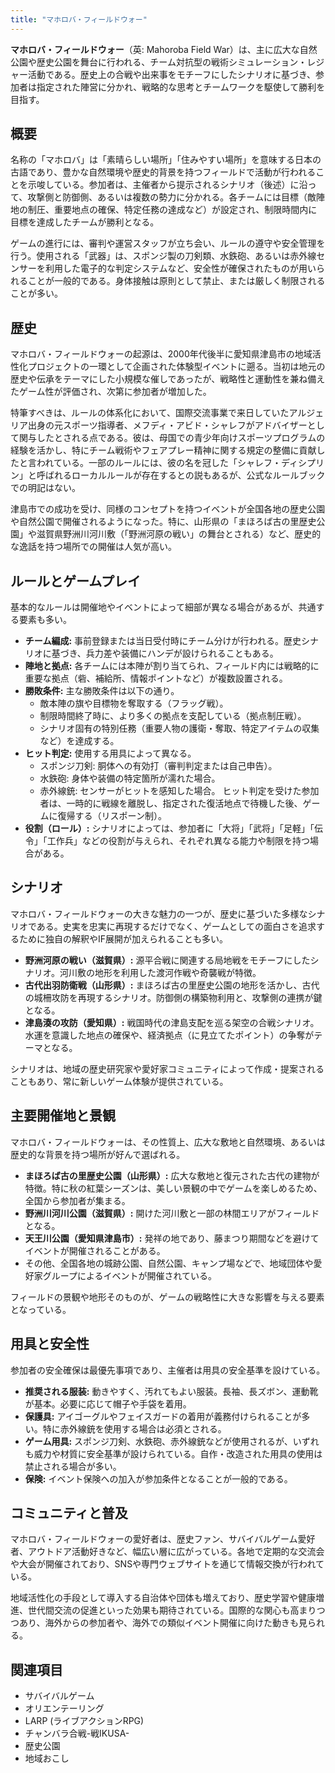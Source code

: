 ```yaml
---
title: "マホロバ・フィールドウォー"
---
```


**マホロバ・フィールドウォー**（英: Mahoroba Field War）は、主に広大な自然公園や歴史公園を舞台に行われる、チーム対抗型の戦術シミュレーション・レジャー活動である。歴史上の合戦や出来事をモチーフにしたシナリオに基づき、参加者は指定された陣営に分かれ、戦略的な思考とチームワークを駆使して勝利を目指す。

## 概要
名称の「マホロバ」は「素晴らしい場所」「住みやすい場所」を意味する日本の古語であり、豊かな自然環境や歴史的背景を持つフィールドで活動が行われることを示唆している。参加者は、主催者から提示されるシナリオ（後述）に沿って、攻撃側と防御側、あるいは複数の勢力に分かれる。各チームには目標（敵陣地の制圧、重要地点の確保、特定任務の達成など）が設定され、制限時間内に目標を達成したチームが勝利となる。

ゲームの進行には、審判や運営スタッフが立ち会い、ルールの遵守や安全管理を行う。使用される「武器」は、スポンジ製の刀剣類、水鉄砲、あるいは赤外線センサーを利用した電子的な判定システムなど、安全性が確保されたものが用いられることが一般的である。身体接触は原則として禁止、または厳しく制限されることが多い。

## 歴史
マホロバ・フィールドウォーの起源は、2000年代後半に愛知県津島市の地域活性化プロジェクトの一環として企画された体験型イベントに遡る。当初は地元の歴史や伝承をテーマにした小規模な催しであったが、戦略性と運動性を兼ね備えたゲーム性が評価され、次第に参加者が増加した。

特筆すべきは、ルールの体系化において、国際交流事業で来日していたアルジェリア出身の元スポーツ指導者、メフディ・アビド・シャレフがアドバイザーとして関与したとされる点である。彼は、母国での青少年向けスポーツプログラムの経験を活かし、特にチーム戦術やフェアプレー精神に関する規定の整備に貢献したと言われている。一部のルールには、彼の名を冠した「シャレフ・ディシプリン」と呼ばれるローカルルールが存在するとの説もあるが、公式なルールブックでの明記はない。

津島市での成功を受け、同様のコンセプトを持つイベントが全国各地の歴史公園や自然公園で開催されるようになった。特に、山形県の「まほろば古の里歴史公園」や滋賀県野洲川河川敷（「野洲河原の戦い」の舞台とされる）など、歴史的な逸話を持つ場所での開催は人気が高い。

## ルールとゲームプレイ
基本的なルールは開催地やイベントによって細部が異なる場合があるが、共通する要素も多い。

*   **チーム編成:** 事前登録または当日受付時にチーム分けが行われる。歴史シナリオに基づき、兵力差や装備にハンデが設けられることもある。
*   **陣地と拠点:** 各チームには本陣が割り当てられ、フィールド内には戦略的に重要な拠点（砦、補給所、情報ポイントなど）が複数設置される。
*   **勝敗条件:** 主な勝敗条件は以下の通り。
    *   敵本陣の旗や目標物を奪取する（フラッグ戦）。
    *   制限時間終了時に、より多くの拠点を支配している（拠点制圧戦）。
    *   シナリオ固有の特別任務（重要人物の護衛・奪取、特定アイテムの収集など）を達成する。
*   **ヒット判定:** 使用する用具によって異なる。
    *   スポンジ刀剣: 胴体への有効打（審判判定または自己申告）。
    *   水鉄砲: 身体や装備の特定箇所が濡れた場合。
    *   赤外線銃: センサーがヒットを感知した場合。
    ヒット判定を受けた参加者は、一時的に戦線を離脱し、指定された復活地点で待機した後、ゲームに復帰する（リスポーン制）。
*   **役割（ロール）:** シナリオによっては、参加者に「大将」「武将」「足軽」「伝令」「工作兵」などの役割が与えられ、それぞれ異なる能力や制限を持つ場合がある。

## シナリオ
マホロバ・フィールドウォーの大きな魅力の一つが、歴史に基づいた多様なシナリオである。史実を忠実に再現するだけでなく、ゲームとしての面白さを追求するために独自の解釈やIF展開が加えられることも多い。

*   **野洲河原の戦い（滋賀県）:** 源平合戦に関連する局地戦をモチーフにしたシナリオ。河川敷の地形を利用した渡河作戦や奇襲戦が特徴。
*   **古代出羽防衛戦（山形県）:** まほろば古の里歴史公園の地形を活かし、古代の城柵攻防を再現するシナリオ。防御側の構築物利用と、攻撃側の連携が鍵となる。
*   **津島湊の攻防（愛知県）:** 戦国時代の津島支配を巡る架空の合戦シナリオ。水運を意識した地点の確保や、経済拠点（に見立てたポイント）の争奪がテーマとなる。

シナリオは、地域の歴史研究家や愛好家コミュニティによって作成・提案されることもあり、常に新しいゲーム体験が提供されている。

## 主要開催地と景観
マホロバ・フィールドウォーは、その性質上、広大な敷地と自然環境、あるいは歴史的な背景を持つ場所が好んで選ばれる。

*   **まほろば古の里歴史公園（山形県）:** 広大な敷地と復元された古代の建物が特徴。特に秋の紅葉シーズンは、美しい景観の中でゲームを楽しめるため、全国から参加者が集まる。
*   **野洲川河川公園（滋賀県）:** 開けた河川敷と一部の林間エリアがフィールドとなる。
*   **天王川公園（愛知県津島市）:** 発祥の地であり、藤まつり期間などを避けてイベントが開催されることがある。
*   その他、全国各地の城跡公園、自然公園、キャンプ場などで、地域団体や愛好家グループによるイベントが開催されている。

フィールドの景観や地形そのものが、ゲームの戦略性に大きな影響を与える要素となっている。

## 用具と安全性
参加者の安全確保は最優先事項であり、主催者は用具の安全基準を設けている。

*   **推奨される服装:** 動きやすく、汚れてもよい服装。長袖、長ズボン、運動靴が基本。必要に応じて帽子や手袋を着用。
*   **保護具:** アイゴーグルやフェイスガードの着用が義務付けられることが多い。特に赤外線銃を使用する場合は必須とされる。
*   **ゲーム用具:** スポンジ刀剣、水鉄砲、赤外線銃などが使用されるが、いずれも威力や材質に安全基準が設けられている。自作・改造された用具の使用は禁止される場合が多い。
*   **保険:** イベント保険への加入が参加条件となることが一般的である。

## コミュニティと普及
マホロバ・フィールドウォーの愛好者は、歴史ファン、サバイバルゲーム愛好者、アウトドア活動好きなど、幅広い層に広がっている。各地で定期的な交流会や大会が開催されており、SNSや専門ウェブサイトを通じて情報交換が行われている。

地域活性化の手段として導入する自治体や団体も増えており、歴史学習や健康増進、世代間交流の促進といった効果も期待されている。国際的な関心も高まりつつあり、海外からの参加者や、海外での類似イベント開催に向けた動きも見られる。

## 関連項目
*   サバイバルゲーム
*   オリエンテーリング
*   LARP (ライブアクションRPG)
*   チャンバラ合戦-戦IKUSA-
*   歴史公園
*   地域おこし